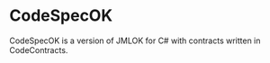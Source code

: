 CodeSpecOK
================

CodeSpecOK is a version of JMLOK for C# with contracts written in CodeContracts.
